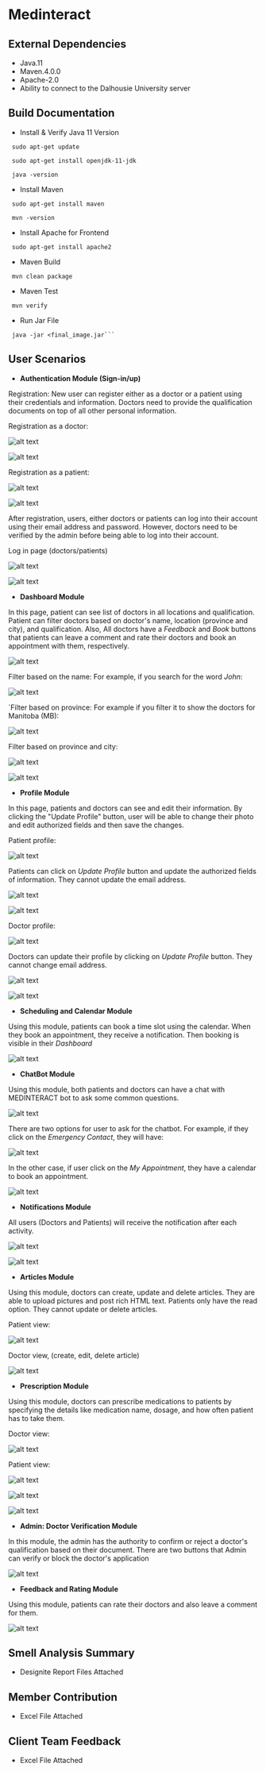 # Medinteract

## External Dependencies

- Java.11
- Maven.4.0.0
- Apache-2.0
- Ability to connect to the Dalhousie University server

## Build Documentation
- Install & Verify Java 11 Version
```
 sudo apt-get update
```

```
 sudo apt-get install openjdk-11-jdk
```

```
 java -version
```

- Install Maven
```
 sudo apt-get install maven
```
```
 mvn -version
```

- Install Apache for Frontend
```
 sudo apt-get install apache2
```

- Maven Build
```
 mvn clean package
```

- Maven Test
```
 mvn verify
```

- Run Jar File
```
 java -jar <final_image.jar```
```


## User Scenarios

- **Authentication Module (Sign-in/up)**

Registration:
New user can register either as a doctor or a patient using their credentials and information. Doctors need to provide the qualification documents on top of all other personal information.

Registration as a doctor:

![alt text](/screenshots/doctor-register.png)

![alt text](/screenshots/doctor-register-fill.png)

Registration as a patient:

![alt text](/screenshots/patient-register.png)

![alt text](/screenshots/patient-register-fill.png)

After registration, users, either doctors or patients can log into their account using their email address and password. However, doctors need to be verified by the admin before being able to log into their account.

Log in page (doctors/patients)

![alt text](/screenshots/login.png)

![alt text](/screenshots/patient-login.png)

- **Dashboard Module**

In this page, patient can see list of doctors in all locations and qualification. Patient can filter doctors based on doctor's name, location (province and city), and qualification. Also, All doctors have a *Feedback* and *Book* buttons that patients can leave a comment and rate their doctors and book an appointment with them, respectively.

![alt text](/screenshots/dashboard-main.png)

Filter based on the name: For example, if you search for the word *John*:

![alt text](/screenshots/dashboard-province-name.png)

`Filter based on province: For example if you filter it to show the doctors for Manitoba (MB):

![alt text](/screenshots/dashboard-provinceMB.png)

Filter based on province and city:

![alt text](/screenshots/dashboard-province-city.png)

![alt text](/screenshots/dashboard-province-city-1.png)

- **Profile Module**

In this page, patients and doctors can see and edit their information. By clicking the "Update Profile" button, user will be able to change their photo and edit authorized fields and then save the changes.

Patient profile:

![alt text](/screenshots/profile-patient.png)

Patients can click on *Update Profile* button and update the authorized fields of information. They cannot update the email address.

![alt text](/screenshots/profile-patient-update-1.png)

![alt text](/screenshots/profile-patient-update-2.png)


Doctor profile:

![alt text](/screenshots/profile-doctor.png)

Doctors can update their profile by clicking on *Update Profile* button. They cannot change email address.

![alt text](/screenshots/profile-doctor-1.png)

![alt text](/screenshots/profile-doctor-2.png)

- **Scheduling and Calendar Module**

Using this module, patients can book a time slot using the calendar. When they book an appointment, they receive a notification. Then booking is visible in their *Dashboard*

![alt text](/screenshots/scheduling.png)

- **ChatBot Module**

Using this module, both patients and doctors can have a chat with MEDINTERACT bot to ask some common questions.

![alt text](/screenshots/chatbot-view-1.png)

There are two options for user to ask for the chatbot. For example, if they click on the *Emergency Contact*, they will have:

![alt text](/screenshots/chatbot-view-emergency.png)

In the other case, if user click on the *My Appointment*, they have a calendar to book an appointment.

![alt text](/screenshots/chatbot-view-bookAppointment.png)


- **Notifications Module**

All users (Doctors and Patients) will receive the notification after each activity.

![alt text](/screenshots/Notifications.png)

![alt text](/screenshots/notification-booking.png)

- **Articles Module**

Using this module, doctors can create, update and delete articles. They are able to upload pictures and post rich HTML text. Patients only have the read option. They cannot update or delete articles.

Patient view:

![alt text](/screenshots/article-2.png)

Doctor view, (create, edit, delete article)

![alt text](/screenshots/article-1.png)

- **Prescription Module**

Using this module, doctors can prescribe medications to patients by specifying the details like medication name, dosage, and how often patient has to take them.

Doctor view:

![alt text](/screenshots/prescription.png)

Patient view:

![alt text](/screenshots/prescription-patient.png)

![alt text](/screenshots/prescription-patient-1.png)

![alt text](/screenshots/prescription-patient-2.png)

- **Admin: Doctor Verification Module**

In this module, the admin has the authority to confirm or reject a doctor's qualification based on their document. There are two buttons that Admin can verify or block the doctor's application

![alt text](/screenshots/admin-verify-doctor.png)

- **Feedback and Rating Module**

Using this module, patients can rate their doctors and also leave a comment for them.

![alt text](/screenshots/feedback.png)


## Smell Analysis Summary

- Designite Report Files Attached

## Member Contribution

- Excel File Attached

## Client Team Feedback

- Excel File Attached
